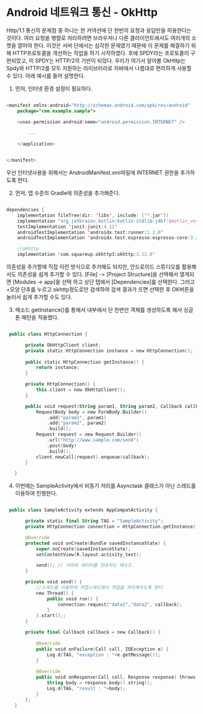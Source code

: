 # Android 네트워크 통신 - OkHttp


Http/1.1 통신의 문제점 중 하나는 한 커넥션에 단 한번의 요청과 응답만을 허용한다는 것이다. 여러 요청을 병렬로 처리하려면 브라우저나 다른 클라이언트에서도 여러개의 소켓을 열어야 한다. 이것은 서버 단에서는 심각한 문제였기 때문에 이 문제를 해결하기 위해 HTTP프로토콜을 개선하는 작업을 하기 시작하였다. 후에 SPDY라는 프로토콜이 구현되었고, 이 SPDY는 HTTP/2의 기반이 되었다. 우리가 여기서 알아볼 OkHttp는 Spdy와 HTTP/2를 모두 지원하는 라이브러리로 자바에서 나름대로 편리하게 사용할 수 있다. 아래 예시를 들어 설명한다.



1) 먼저, 인터넷 환경 설정이 필요하다.

```kotlin

<manifest xmlns:android="http://schemas.android.com/apk/res/android"
    package="com.example.sample">

    <uses-permission android:name="android.permission.INTERNET" />

        ...
        
    </application>


</manifest>

```

우선 인터넷사용을 위해서는 AndroidManifest.xml파일에 INTERNET 권한을 추가하도록 한다.



2) 먼저, 앱 수준의 Gradle에 의존성을 추가해준다.

```kotlin

dependencies {
    implementation fileTree(dir: 'libs', include: ['*.jar'])
    implementation "org.jetbrains.kotlin:kotlin-stdlib-jdk7:$kotlin_version"
    testImplementation 'junit:junit:4.12'
    androidTestImplementation 'androidx.test:runner:1.2.0'  
    androidTestImplementation 'androidx.test.espresso:espresso-core:3.2.0'

    //okhttp
    implementation 'com.squareup.okhttp3:okhttp:3.12.0'

```
    
의존성을 추가할때 직접 이런 방식으로 추가해도 되지만, 안드로이드 스튜디오를 활용해서도 의존성을 쉽게 추가할 수 있다. [File] -> [Project Structure]을 선택해서 열게되면 [Modules -> app]을 선택 하고 상단 탭에서 [Dependencies]를 선택한다. 그러고 +모양 단추를 누르고 okhttp정도로만 검색하여 검색 결과가 뜨면 선택한 후 OK버튼을 눌러서 쉽게 추가할 수도 있다.



3) 메소드 getInstance()를 통해서 내부에서 단 한번만 객체를 생성하도록 해서 싱글톤 패턴을 적용했다.


 ```kotlin

  public class HttpConnection {

        private OkHttpClient client;
        private static HttpConnection instance = new HttpConnection();
        
        public static HttpConnection getInstance() {
            return instance;
        }

        private HttpConnection() {
            this.client = new OkHttpClient(); 
        }

        public void request(String param1, String param2, Callback callback) {
            RequestBody body = new FormBody.Builder()
                .add("param1", param1)
                .add("param2", param2)
                .build();
            Request request = new Request.Builder()
                .url("http://www.sample.com/send")
                .post(body)
                .build();
            client.newCall(request).enqueue(callback);
        }

    }


```


4)  이번에는 SampleActivity에서 비동기 처리를 Asynctask 클래스가 아닌 스레드를 이용하여 진행한다.


```kotlin

 public class SampleActivity extends AppCompatActivity {

       private static final String TAG = "SampleActivity";
       private HttpConnection connection = HttpConnection.getInstance();

       @Override
       protected void onCreate(Bundle savedInstanceState) {
           super.onCreate(savedInstanceState);
           setContentView(R.layout.activity_test);

           send(); // 서버로 데이터를 전송하는 메소드
       }

       private void send() {
           //스레드를 이용하여 작업스레드에서 작업을 처리해주도록 한다.
           new Thread() {
               public void run() {
                   connection.request("data1","data2", callback);
               }
           }.start();;
       }

       private final Callback callback = new Callback() {
       
           @Override
           public void onFailure(Call call, IOException e) {
               Log.d(TAG, "exception : "+e.getMessage());
           }
           
           @Override
           public void onResponse(Call call, Response response) throws IOException {
               String body = response.body().string();
               Log.d(TAG, "result : "+body);
           }
       };
   }

```

